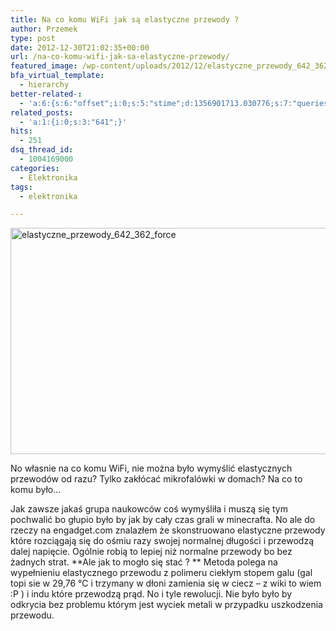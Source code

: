 ```yaml
---
title: Na co komu WiFi jak są elastyczne przewody ?
author: Przemek
type: post
date: 2012-12-30T21:02:35+00:00
url: /na-co-komu-wifi-jak-sa-elastyczne-przewody/
featured_image: /wp-content/uploads/2012/12/elastyczne_przewody_642_362_force.jpg
bfa_virtual_template:
  - hierarchy
better-related-:
  - 'a:6:{s:6:"offset";i:0;s:5:"stime";d:1356901713.030776;s:7:"queries";i:6;i:652;a:4:{i:586;d:6.25;i:291;d:6.25;i:232;d:6.25;i:101;d:6.25;}s:5:"etime";d:1356901713.057966;s:5:"ctime";i:1356901713;}'
related_posts:
  - 'a:1:{i:0;s:3:"641";}'
hits:
  - 251
dsq_thread_id:
  - 1004169000
categories:
  - Elektronika
tags:
  - elektronika

---
```

<a href="http://techfreak.pl/na-co-komu-wifi-jak-sa-elastyczne-przewody/elastyczne_przewody_642_362_force/" rel="attachment wp-att-656"><img class="aligncenter size-full wp-image-656" alt="elastyczne_przewody_642_362_force" src="http://techfreak.pl/wp-content/uploads/2012/12/elastyczne_przewody_642_362_force.jpg" width="642" height="362" /></a>

No własnie na co komu WiFi, nie można było wymyślić elastycznych przewodów od razu? Tylko zakłócać mikrofalówki w domach? Na co to komu było&#8230;

<!--more-->

Jak zawsze jakaś grupa naukowców coś wymyśliła i muszą się tym pochwalić bo głupio było by jak by cały czas grali w minecrafta. No ale do rzeczy na engadget.com znalazłem że skonstruowano elastyczne przewody które rozciągają się do ośmiu razy swojej normalnej długości i przewodzą dalej napięcie. Ogólnie robią to lepiej niż normalne przewody bo bez żadnych strat. **Ale jak to mogło się stać ? ** Metoda polega na wypełnieniu elastycznego przewodu z polimeru ciekłym stopem galu (gal topi sie w 29,76 °C i trzymany w dłoni zamienia się w ciecz &#8211; z wiki to wiem :P ) i indu które przewodzą prąd. No i tyle rewolucji. Nie było było by odkrycia bez problemu którym jest wyciek metali w przypadku uszkodzenia przewodu.